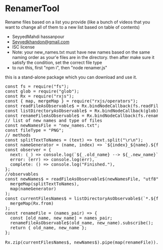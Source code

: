 # RenamerTool
Rename files based on a list you provide (like a bunch of videos that you want to change all of them to a new list based on table of contents)


 * SeyyedMahdi hassanpour
 * Seyyedkhandon@gmail.com
 * ISC license 
 * Note: your new_names.txt must have new names based on the same naming order as your'e files are in the directory. then after make sure it satisfy the condition, set the correct file type 
 * to run this, first "npm i", then "node renamer.js"
 
this is a stand-alone package which you can download and use it.

<pre>
const fs = require("fs");
const glob = require("glob");
const Rx = require("rxjs");
const { map, mergeMap } = require("rxjs/operators");
const readFileAsObservable$ = Rx.bindNodeCallback(fs.readFile);
const listDirectoryAsObservable$ = Rx.bindNodeCallback(glob);
const renameFileAsObservable$ = Rx.bindNodeCallback(fs.rename);
// list of new names and type of files
const newNamesFile = "new_names.txt";
const fileType = "PNG";
// methods
const splitTextToNames = (text) => text.split("\r\n");
const nameGenerator = (name, index) => `${index}_${name}.${fileType}`;
const observer = {
  next: (_) => console.log(`${_.old_name} --> ${_.new_name}`),
  error: (err) => console.log(err),
  complete: () => console.log("Finished."),
};
//observables
const newNames$ = readFileAsObservable$(newNamesFile, "utf8").pipe(
  mergeMap(splitTextToNames),
  map(nameGenerator)
);
const currentFilesNames$ = listDirectoryAsObservable$(`*.${fileType}`).pipe(
  mergeMap(Rx.from)
);
const renameFile = (names_pair) => {
  const [old_name, new_name] = names_pair;
  renameFileAsObservable$(old_name, new_name).subscribe();
  return { old_name, new_name };
};

Rx.zip(currentFilesNames$, newNames$).pipe(map(renameFile)).subscribe(observer); 
</pre>

